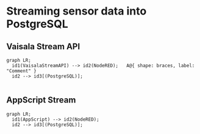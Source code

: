 # Streaming sensor data into PostgreSQL


## Vaisala Stream API
```mermaid
graph LR;
  id1(VaisalaStreamAPI) --> id2(NodeRED);   A@{ shape: braces, label: "Comment" }
  id2 --> id3[(PostgreSQL)];


```




## AppScript Stream

```mermaid
graph LR;
  id1(AppScript) --> id2(NodeRED);
  id2 --> id3[(PostgreSQL)];

```








